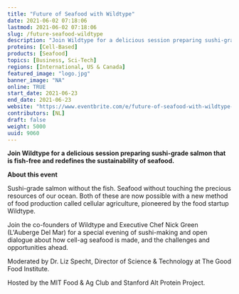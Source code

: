 ```yaml
---
title: "Future of Seafood with Wildtype"
date: 2021-06-02 07:18:06
lastmod: 2021-06-02 07:18:06
slug: /future-seafood-wildtype
description: "Join Wildtype for a delicious session preparing sushi-grade salmon that is fish-free and redefines the sustainability of seafood.About this eventSushi-grade salmon without the fish. Seafood without touching the precious resources of our ocean. Both of these are now possible with a new method of food production called cellular agriculture, pioneered by the food startup Wildtype."
proteins: [Cell-Based]
products: [Seafood]
topics: [Business, Sci-Tech]
regions: [International, US & Canada]
featured_image: "logo.jpg"
banner_image: "NA"
online: TRUE
start_date: 2021-06-23
end_date: 2021-06-23
website: "https://www.eventbrite.com/e/future-of-seafood-with-wildtype-tickets-156335964077"
contributors: [NL]
draft: false
weight: 5000
uuid: 9060
---
```

<p><strong>Join Wildtype for a delicious session preparing sushi-grade salmon that is fish-free and redefines the sustainability of seafood.</strong></p>
<p><strong>About this event</strong></p>
<p>Sushi-grade salmon without the fish. Seafood without touching the precious resources of our ocean. Both of these are now possible with a new method of food production called cellular agriculture, pioneered by the food startup Wildtype.</p>
<p>Join the co-founders of Wildtype and Executive Chef Nick Green (L'Auberge Del Mar) for a special evening of sushi-making and open dialogue about how cell-ag seafood is made, and the challenges and opportunities ahead.</p>
<p>Moderated by Dr. Liz Specht, Director of Science & Technology at The Good Food Institute.</p>
<p>Hosted by the MIT Food & Ag Club and Stanford Alt Protein Project.</p>
